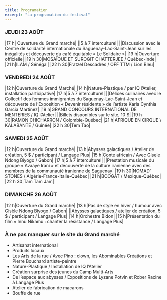 ```yaml
---
title: Programation
excerpt: "La programation du festival"
---
```

### JEUDI 23 AOÛT

|17 h| Ouverture du Grand marché|
||5 à 7 interculturel|
||Discussion avec le Centre de solidarité internationale du Saguenay-Lac-Saint-Jean sur les inégalités et découverte du café équitable « Le Solidaire »|
|19 h|Ouverture officielle|
|19 h 30|MOSAÏQUE ET SUROGIT CHATTERJEE / Québec-Inde|
|21 h|ILAM / Sénégal|
|22 h 30|Fratzel Descadres / OFF TTM / Lion Bleu|

### VENDREDI 24 AOÛT

|12 h|Ouverture du Grand Marché|
|14 h|Nature-Plastique / par IQ l’Atelier, installation participative|
|17 h|5 à 7 interculturel|
||Délices culinaires avec le Collectif des femmes immigrantes du Saguenay-Lac-Saint-Jean et découverte de l’Exposition « Devenir résidente » de l’artiste Karla Cynthia Garcia Martinez|
|19 h|GRAND CONCOURS INTERNATIONAL DE MENTERIES / IQ l’Atelier|
||Billets disponibles sur le site, 10 $|
|19 h 30|RAMON CHICHARRON / Colombie-Québec|
|21 h|AFRIQUE EN CIRQUE \ KALABANTÉ / Guinée|
|22 h 30|Tem Tao|

### SAMEDI 25 AOÛT

|12 h|Ouverture du Grand marché|
|13 h|Abysses galactiques / Atelier de création, 5 $ / participant / Langage Plus|
|15 h|Conte africain / Avec Gisele Ndong Biyogo / Gabon|
|17 h|5 à 7 interculturel|
||Prestation musicale du groupe « Avaaye Irani » et découverte de la culture iranienne avec des membres de la communauté iranienne de Saguenay|
|19 h 30|NOMAD’ STONES / Algérie-France-Italie-Québec|
|21 h|BOOGÁT / Mexique-Québec|
|22 h 30|Tam Tam Jam|

### DIMANCHE 26 AOÛT

|12 h|Ouverture du Grand marché|
|13 h|Pas de style en hiver / humour avec Gisèle Ndong Biyogo / Gabon|
||Abysses galactiques / atelier de création, 5 $ / participant / Langage Plus|
|14 h|Orchestre Bidon|
|15 h|Présentation du film « Innu Nikamu : chanter la résistance / Langage Plus|


### À ne pas manquer sur le site du Grand marché

 - Artisanat international
 - Produits locaux
 - Les Arts de la rue / Avec Pino : clown, les Abominables Créations et Pierre Bouchard artiste-peintre
 - Nature-Plastique / Installation de IQ l’Atelier
 - Création surprise des jeunes du Camp Multi-Arts
 - De l’espace aux abysses / Expositions de Lyzane Potvin et Rober Racine à Langage Plus
 - Atelier de fabrication de macarons
 - Bouffe de rue